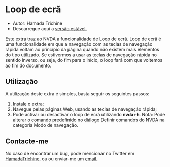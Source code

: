 ﻿# Loop de ecrã

* Autor: Hamada Trichine
* Descarregue aqui a [versão estável.][1]

Este extra traz ao NVDA a funcionalidade de Loop de ecrã.
Loop de ecrã é uma funcionalidade em que a navegação com as teclas de navegação rápida voltam ao princípio da página quando não existem mais elementos do tipo utilizado. 
Se estivermos a usar as teclas de navegação rápida no sentido inverso, ou seja, do fim para o início, o loop fará com que voltemos ao fim do documento.

## Utilização

A utilização deste extra é simples, basta seguir os seguintes passos:

 1. Instale o extra;
 2. Navegue pelas páginas Web, usando  as teclas de navegação rápida;
 3. Pode activar ou desactivar  o loop de ecrã utilizando **nvda+h**.
  Nota: Pode alterar o comando predefinido no diálogo Definir comandos do NVDA na categoria Modo de navegação.
  
## Contacte-me

No caso de encontrar um bug, pode mencionar no Twitter em [HamadaTrichine](https://twitter.com/hamadatrichine), ou ou enviar-me um [email.](mailto:hamadalog25@gmail.com)

[1]: http://hamadatr.servegame.com/nvdaAddons